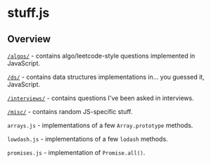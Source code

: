 # stuff.js

## Overview

[`/algos/`](/algos/) - contains algo/leetcode-style questions implemented in JavaScript.

[`/ds/`](/ds/) - contains data structures implementations in... you guessed it, JavaScript.

[`/interviews/`](/interviews/) - contains questions I've been asked in interviews.

[`/misc/`](/misc/) - contains random JS-specific stuff.

`arrays.js` - implementations of a few `Array.prototype` methods.

`lowdash.js` - implementations of a few `lodash` methods.

`promises.js` - implementation of `Promise.all()`.
